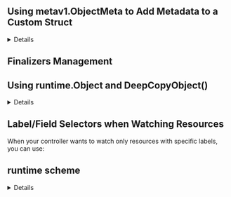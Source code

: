 ## Using metav1.ObjectMeta to Add Metadata to a Custom Struct

<details>

### What is TypeMeta and ObjectMeta in apimachinery?

#### 1. ObjectMeta
ObjectMeta is a struct defined by apimachinery
It contains the basic metadata fields every K8s resource must have.

✅ These fields include:

Field	Meaning

- Name	Name of the object (spec.name)
- Namespace	Namespace it belongs to
- Labels	Key-value tags
- Annotations	Key-value notes
- UID	Unique ID (auto-generated)
- CreationTimestamp	When the object was created
- Finalizers	List of finalizers
- OwnerReferences	To handle cascading deletion
- ResourceVersion	To help Kubernetes manage concurrency

#### 2. TypeMeta
TypeMeta is much smaller.
It carries just two fields:


##### Field	Meaning

- Kind	What type of object (Pod, Deployment, your CRD, etc.)
- APIVersion	Which API group/version (like apps/v1, mygroup/v1alpha1)

This is important because when Kubernetes communicates (API server <-> controller <-> clients), it needs to know:

- Kind: What type of object is this? (Pod, Service, MyResource etc.)
- APIVersion: Which version of the schema are you following?

Now see a simple example:
Imagine you define a custom resource like:

```aml
apiVersion: mygroup.io/v1alpha1
kind: MyResource
metadata:
  name: hello-world
  namespace: default
spec:
  size: 3
```
When you parse this YAML into Go structs inside your controller:

- apiVersion → Comes from TypeMeta.APIVersion
- kind → Comes from TypeMeta.Kind
- metadata.name, metadata.namespace → Comes from ObjectMeta.Name, ObjectMeta.Namespace
- spec.size → Comes from your custom Spec struct

→ Without embedding TypeMeta and ObjectMeta, your CRD couldn't properly decode the YAML at all!

##### Your CRD Go Struct
When you generate your Go structs for the CRD, you always write:

```go
type MyResource struct {
    metav1.TypeMeta   `json:",inline"`    // <--- embedding
    metav1.ObjectMeta `json:"metadata,omitempty"`

    Spec   MyResourceSpec   `json:"spec,omitempty"`
    Status MyResourceStatus `json:"status,omitempty"`
}
```
TypeMeta and ObjectMeta are embedded — meaning, their fields are inserted directly into your MyResource.
No need to manually redefine Name, Namespace, Kind, APIVersion, etc.!
</details>

## Finalizers Management

## Using runtime.Object and DeepCopyObject()

<details>

## why need DeepCopyObject?
  
In Kubernetes, when you watch resources (like Pods, CRs, Deployments):

The informers (client-go) receive events: ADD, UPDATE, DELETE

Same Go object (pointer) may be shared across many goroutines

If you modify the object directly, you affect other consumers unintentionally 💥

Thus:
- ✅ Controllers must clone the object first, safely.
- ✅ DeepCopyObject() is how Kubernetes knows how to deep-copy any resource!

### Real Practical Example
Imagine your Reconcile loop:

```go
var mycr myv1.MyCustomResource
_ = client.Get(ctx, key, &mycr)

// You want to modify something
mycr.Spec.Replicas = 5

// Now update
_ = client.Update(ctx, &mycr)
```

This looks simple... but without DeepCopyObject, if:

- Another goroutine was reading mycr
- You changed .Spec.Replicas

You would introduce a data race 🔥

Because multiple go routines are accessing the same memory!

### ✅ So the correct safer way internally is:

```go
copy := mycr.DeepCopy()
copy.Spec.Replicas = 5
_ = client.Update(ctx, copy)
```
You operate on your own copy.

- No concurrency bugs
- No "surprising" mutation for other consumers.
</details>


## Label/Field Selectors when Watching Resources
When your controller wants to watch only resources with specific labels, you can use:

## runtime scheme 

<details>

### Real Realtime Usage:
When Kubernetes receives an object (POST or GET),
it must:

- Parse apiVersion: apps/v1 and kind: Deployment
- Look up in the Scheme
- Find the Go struct type corresponding (*appsv1.Deployment)
- Instantiate and decode it

✅ Without a runtime.Scheme, Kubernetes cannot understand which struct matches which apiVersion/kind!

Example controller:
```go
import (
    appsv1 "k8s.io/api/apps/v1"
    "k8s.io/apimachinery/pkg/runtime"
)

var Scheme = runtime.NewScheme()

func init() {
    _ = appsv1.AddToScheme(Scheme)
}
```

### Tiny visual flow:
```yaml
kubectl apply -f deployment.yaml
     |
     v
apiserver reads apiVersion/kind
     |
     v
runtime.Scheme finds Go type
     |
     v
Decode JSON into *appsv1.Deployment
```
#### That's why your controller or webhook server must register its objects to the runtime.Scheme!
This code here: https://github.com/leovct/kube-operator-tutorial/blob/main/operator-v1/internal/controller/foo_controller.go 
How and where our CRD is registered?
https://github.com/leovct/kube-operator-tutorial/blob/main/operator-v1/api/v1/groupversion_info.go#L35

#### Kubebuilder generates api/v1/groupversion_info.go file when you do kubebuilder init and kubebuilder create api.
✅ That file registers your CRD types into the Scheme.

- ➔ It is automatically wired during setup!
- ➔ You just don't see it here because it’s happening elsewhere behind the scenes.
</details>
